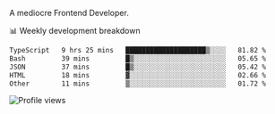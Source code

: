 A mediocre Frontend Developer.

📊 Weekly development breakdown
<!--START_SECTION:waka-->

```txt
TypeScript   9 hrs 25 mins   ████████████████████▒░░░░   81.82 %
Bash         39 mins         █▒░░░░░░░░░░░░░░░░░░░░░░░   05.65 %
JSON         37 mins         █▒░░░░░░░░░░░░░░░░░░░░░░░   05.42 %
HTML         18 mins         ▓░░░░░░░░░░░░░░░░░░░░░░░░   02.66 %
Other        11 mins         ▒░░░░░░░░░░░░░░░░░░░░░░░░   01.72 %
```

<!--END_SECTION:waka-->

<img src="https://gpvc.arturio.dev/iqbalfasri" alt="Profile views"/>
